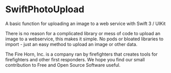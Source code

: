 # SwiftPhotoUpload
A basic function for uploading an image to a web service with Swift 3 / UIKit

There is no reason for a complicated library or mess of code to upload an image to a webservice, this makes it simple.  No pods or bloated libraries to import - just an easy method to upload an image or other data.

The Fire Horn, Inc. is a company ran by firefighters that creates tools for firefighters and other first responders.
We hope you find our small contribution to Free and Open Source Software useful.
